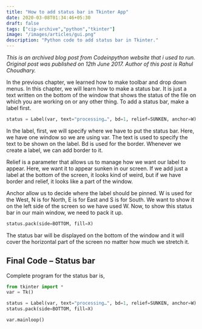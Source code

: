 ```yaml
---
title: "How to add status bar in Tkinter App"
date: 2020-03-08T01:34:46+05:30
draft: false
tags: ["cip-archive","python","tkinter"]
image: "/images/articles/gui.png"
description: "Python code to add status bar in Tkinter."
---
```

_This is an archived blog post from Codeinpython website that i used to run. Original post was published on 12th June 2017. Author of this post is Rahul Choudhary._

In the previous chapter, we learned how to make toolbar and drop down menus. In this chapter, we will learn how to make a status bar. It is just a text written on the bottom of the window that shows the status of the file on which you are working on or any other thing. To add a status bar, make a label first.
```python
status = Label(var, text="processing…", bd=1, relief=SUNKEN, anchor=W) 
```
In the label, first, we will specify where we have to put the status bar. Here, we have one window so we are using var. The text is used to specify the text to be shown on the label. Bd is used for the border. Whenever we create a label, we can add border to it.

Relief is a parameter that allows us to manage how we want our label to appear. Here, we want it to appear sunken in our screen.  If we add just a label at the bottom of the screen, it looks kind of weird, but if we have border and relief, it looks like a part of the window.

Anchor allow us to decide where the label should be pinned. W is used for the West, N is for North, E is for East and S is for South. We want to show it on the left side of the screen so we have used W. Now, to show this status bar in our main window, we need to pack it up.
```python
status.pack(side=BOTTOM, fill=X)
``` 
The status bar will be displayed on the bottom of the window and it will cover the horizontal part of the screen no matter how much we stretch it.

## Final Code – Status bar
Complete program for the status bar is,
```python
from tkinter import *
var = Tk()

status = Label(var, text="processing…", bd=1, relief=SUNKEN, anchor=W)
status.pack(side=BOTTOM, fill=X)

var.mainloop() 
```